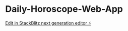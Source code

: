 # Daily-Horoscope-Web-App

[Edit in StackBlitz next generation editor ⚡️](https://stackblitz.com/~/github.com/DirtyBee/Daily-Horoscope-Web-App)